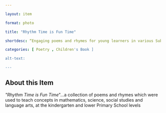 ```yaml
--- 

layout: item 

format: photo 

title: "Rhythm Time is Fun Time"

shortdesc: “Engaging poems and rhymes for young learners in various Subjects, learning through Verse.”

categories: [ Poetry , Children's Book ]

alt-text:  

--- 
```


## About this Item 

_"Rhythm Time is Fun Time_"…a collection of poems and rhymes which were used to teach concepts in mathematics, science, social studies and language arts, at the kindergarten and lower Primary School levels
